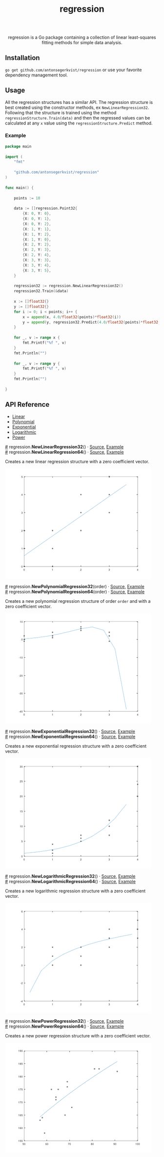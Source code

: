 
<div align="center">
<h1>regression</h1>
<br/>
<br/>
<p>
regression is a Go package containing a collection of linear least-squares fitting methods for simple data analysis.
</p>
</div>

## Installation
```go get github.com/antonsegerkvist/regression```
or use your favorite dependency management tool.

## Usage

All the regression structures has a similar API. The regression structure is best
created using the constructor methods, ex ```NewLinearRegression32```. Following
that the structure is trained using the method ```regressionStructure.Train(data)```
and then the regressed values can be calculated at any ```x``` value using the
```regressionStructure.Predict``` method.

### Example

```go
package main

import (
	"fmt"

	"github.com/antonsegerkvist/regression"
)

func main() {

	points := 10

	data := []regression.Point32{
		{X: 0, Y: 0},
		{X: 0, Y: 1},
		{X: 0, Y: 2},
		{X: 1, Y: 1},
		{X: 1, Y: 2},
		{X: 1, Y: 0},
		{X: 2, Y: 2},
		{X: 2, Y: 3},
		{X: 2, Y: 4},
		{X: 3, Y: 3},
		{X: 3, Y: 4},
		{X: 3, Y: 5},
	}

	regression32 := regression.NewLinearRegression32()
	regression32.Train(&data)

	x := []float32{}
	y := []float32{}
	for i := 0; i < points; i++ {
		x = append(x, 4.0/float32(points)*float32(i))
		y = append(y, regression32.Predict(4.0/float32(points)*float32(i)))
	}

	for _, v := range x {
		fmt.Printf("%f ", v)
	}
	fmt.Println("")

	for _, v := range y {
		fmt.Printf("%f ", v)
	}
	fmt.Println("")

}
```

## API Reference
- [Linear](#regressionLinear)
- [Polynomial](#regressionPolynomial)
- [Exponential](#regressionExponential)
- [Logarithmic](#regressionLogarithmic)
- [Power](#regressionPower)

<a name="regressionLinear" href="#regressionLinear">#</a> regression.<b>NewLinearRegression32</b>() ·
[Source](https://github.com/antonsegerkvist/regression/blob/master/regression.go "Source"),
[Example](https://github.com/antonsegerkvist/regression/blob/master/examples "Example")
<br>
<a href="#regressionLinear">#</a> regression.<b>NewLinearRegression64</b>() ·
[Source](https://github.com/antonsegerkvist/regression/blob/master/regression.go "Source"),
[Example](https://github.com/antonsegerkvist/regression/blob/master/examples "Example")

Creates a new linear regression structure with a zero coefficient vector.

![Linear regression](assets/linear-regression.png "Linear regression")


<a name="regressionPolynomial" href="#regressionPolynomial">#</a> regression.<b>NewPolynomialRegression32</b>(order) ·
[Source](https://github.com/antonsegerkvist/regression/blob/master/regression.go "Source"),
[Example](https://github.com/antonsegerkvist/regression/blob/master/examples "Example")
<br>
<a href="#regressionPolynomial">#</a> regression.<b>NewPolynomialRegression64</b>(order) ·
[Source](https://github.com/antonsegerkvist/regression/blob/master/regression.go "Source"),
[Example](https://github.com/antonsegerkvist/regression/blob/master/examples "Example")

Creates a new polynomial regression structure of order ```order``` and with a zero coefficient vector.

![Polynomial regression](assets/polynomial-regression.png "Polynomial regression")


<a name="regressionExponential" href="#regressionExponential">#</a> regression.<b>NewExponentialRegression32</b>() ·
[Source](https://github.com/antonsegerkvist/regression/blob/master/regression.go "Source"),
[Example](https://github.com/antonsegerkvist/regression/blob/master/examples "Example")
<br>
<a href="#regressionExponential">#</a> regression.<b>NewExponentialRegression64</b>() ·
[Source](https://github.com/antonsegerkvist/regression/blob/master/regression.go "Source"),
[Example](https://github.com/antonsegerkvist/regression/blob/master/examples "Example")

Creates a new exponential regression structure with a zero coefficient vector.

![Exponential regression](assets/exponential-regression.png "Exponential regression")

<a name="regressionLogarithmic" href="#regressionLogarithmic">#</a> regression.<b>NewLogarithmicRegression32</b>() ·
[Source](https://github.com/antonsegerkvist/regression/blob/master/regression.go "Source"),
[Example](https://github.com/antonsegerkvist/regression/blob/master/examples "Example")
<br>
<a href="#regressionLogarithmic">#</a> regression.<b>NewLogarithmicRegression64</b>() ·
[Source](https://github.com/antonsegerkvist/regression/blob/master/regression.go "Source"),
[Example](https://github.com/antonsegerkvist/regression/blob/master/examples "Example")

Creates a new logarithmic regression structure with a zero coefficient vector.

![Logarithmic regression](assets/logarithmic-regression.png "Logarithmic regression")

<a name="regressionPower" href="#regressionPower">#</a> regression.<b>NewPowerRegression32</b>() ·
[Source](https://github.com/antonsegerkvist/regression/blob/master/regression.go "Source"),
[Example](https://github.com/antonsegerkvist/regression/blob/master/examples "Example")
<br>
<a href="#regressionPower">#</a> regression.<b>NewPowerRegression64</b>() ·
[Source](https://github.com/antonsegerkvist/regression/blob/master/regression.go "Source"),
[Example](https://github.com/antonsegerkvist/regression/blob/master/examples "Example")

Creates a new power regression structure with a zero coefficient vector.

![Power regression](assets/power-regression.png "Power regression")